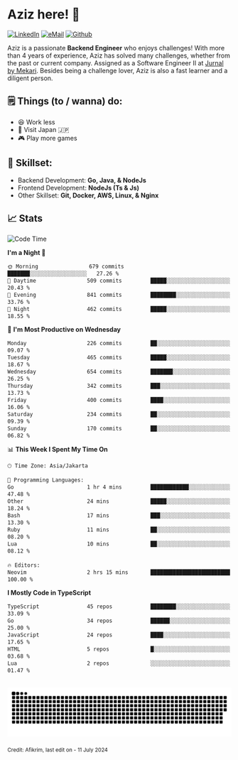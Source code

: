 # Aziz here! 👋

[![LinkedIn](https://img.shields.io/static/v1?message=afikrim&logo=linkedin&label=&color=0077B5&logoColor=white&labelColor=&style=for-the-badge)](https://www.linkedin.com/in/afikrim)
[![eMail](https://img.shields.io/static/v1?message=afikrim10@gmail.com&logo=gmail&label=&color=D14836&logoColor=white&labelColor=&style=for-the-badge)](mailto:afikrim10@gmail.com)
[![Github](https://komarev.com/ghpvc/?username=afikrim&label=Visitors&style=for-the-badge)](https://www.github.com/afikrim)

<!--Introduction-->
Aziz is a passionate **Backend Engineer** who enjoys challenges! With more than 4 years of experience, Aziz has solved many challenges, whether from the past or current company. Assigned as a Software Engineer II at [Jurnal by Mekari](https://jurnal.id). Besides being a challenge lover, Aziz is also a fast learner and a diligent person.

<!--Things TODO-->
## 🗒️ Things (to / wanna) do:

- 😆 Work less
- 🚀 Visit Japan 🇯🇵
- 🎮 Play more games

<!--Skillset-->
## 🏅 Skillset:

- Backend Development: **Go, Java, & NodeJs**
- Frontend Development: **NodeJs (Ts & Js)**
- Other Skillset: **Git, Docker, AWS, Linux, & Nginx**

## 📈 Stats  

<!--START_SECTION:waka-->
![Code Time](http://img.shields.io/badge/Code%20Time-1%2C982%20hrs%2054%20mins-blue)

**I'm a Night 🦉** 

```text
🌞 Morning                679 commits         ███████░░░░░░░░░░░░░░░░░░   27.26 % 
🌆 Daytime                509 commits         █████░░░░░░░░░░░░░░░░░░░░   20.43 % 
🌃 Evening                841 commits         ████████░░░░░░░░░░░░░░░░░   33.76 % 
🌙 Night                  462 commits         █████░░░░░░░░░░░░░░░░░░░░   18.55 % 
```
📅 **I'm Most Productive on Wednesday** 

```text
Monday                   226 commits         ██░░░░░░░░░░░░░░░░░░░░░░░   09.07 % 
Tuesday                  465 commits         █████░░░░░░░░░░░░░░░░░░░░   18.67 % 
Wednesday                654 commits         ███████░░░░░░░░░░░░░░░░░░   26.25 % 
Thursday                 342 commits         ███░░░░░░░░░░░░░░░░░░░░░░   13.73 % 
Friday                   400 commits         ████░░░░░░░░░░░░░░░░░░░░░   16.06 % 
Saturday                 234 commits         ██░░░░░░░░░░░░░░░░░░░░░░░   09.39 % 
Sunday                   170 commits         ██░░░░░░░░░░░░░░░░░░░░░░░   06.82 % 
```


📊 **This Week I Spent My Time On** 

```text
🕑︎ Time Zone: Asia/Jakarta

💬 Programming Languages: 
Go                       1 hr 4 mins         ████████████░░░░░░░░░░░░░   47.48 % 
Other                    24 mins             █████░░░░░░░░░░░░░░░░░░░░   18.24 % 
Bash                     17 mins             ███░░░░░░░░░░░░░░░░░░░░░░   13.30 % 
Ruby                     11 mins             ██░░░░░░░░░░░░░░░░░░░░░░░   08.20 % 
Lua                      10 mins             ██░░░░░░░░░░░░░░░░░░░░░░░   08.12 % 

🔥 Editors: 
Neovim                   2 hrs 15 mins       █████████████████████████   100.00 % 
```

**I Mostly Code in TypeScript** 

```text
TypeScript               45 repos            ████████░░░░░░░░░░░░░░░░░   33.09 % 
Go                       34 repos            ██████░░░░░░░░░░░░░░░░░░░   25.00 % 
JavaScript               24 repos            ████░░░░░░░░░░░░░░░░░░░░░   17.65 % 
HTML                     5 repos             █░░░░░░░░░░░░░░░░░░░░░░░░   03.68 % 
Lua                      2 repos             ░░░░░░░░░░░░░░░░░░░░░░░░░   01.47 % 
```




<!--END_SECTION:waka-->


<br clear="both">

<div align="center">
  <img src="https://raw.githubusercontent.com/afikrim/afikrim/output/snake.svg" alt="Snake animation" />
</div>


<sub>Credit: Afikrim, last edit on - 11 July 2024</sub>
